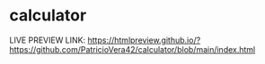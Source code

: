 # calculator

LIVE PREVIEW LINK:
https://htmlpreview.github.io/?https://github.com/PatricioVera42/calculator/blob/main/index.html
